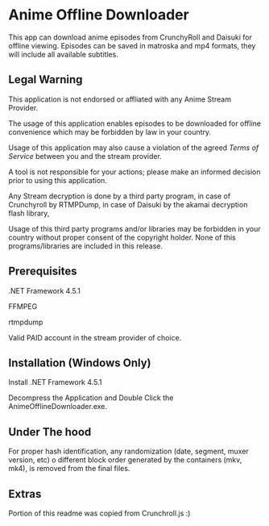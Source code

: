 # Anime Offline Downloader


This app can download anime episodes from CrunchyRoll and Daisuki for offline viewing.
Episodes can be saved in matroska and mp4 formats, they will include all available subtitles. 


## Legal Warning

This application is not endorsed or affliated with any Anime Stream Provider. 

The usage of this application enables episodes to be downloaded for offline convenience which may be forbidden by law in your country. 

Usage of this application may also cause a violation of the agreed *Terms of Service* between you and the stream provider.

A tool is not responsible for your actions; please make an informed decision prior to using this application.

Any Stream decryption is done by a third party program, in case of Crunchyroll by RTMPDump, in case of Daisuki by the akamai decryption flash library, 

Usage of this third party programs and/or libraries may be forbidden in your country without proper consent of the copyright holder. None of this programs/libraries are included in this release.


## Prerequisites

.NET Framework 4.5.1

FFMPEG 

rtmpdump 

Valid PAID account in the stream provider of choice.


## Installation (Windows Only)

Install .NET Framework 4.5.1

Decompress the Application and Double Click the AnimeOfflineDownloader.exe.


## Under The hood

For proper hash identification, any randomization (date, segment, muxer version, etc) o different block order generated by the containers (mkv, mk4), is removed from the final files.


## Extras

Portion of this readme was copied from Crunchroll.js :)

